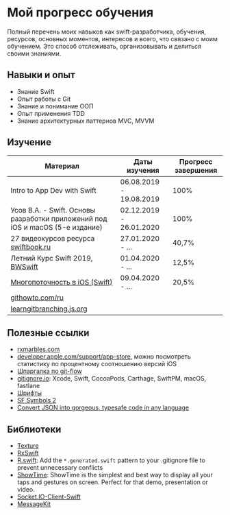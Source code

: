 # Мой прогресс обучения

Полный перечень моих навыков как swift-разработчика, обучения, ресурсов, основных моментов, интересов и всего, что связано с моим обучением. Это способ отслеживать, организовывать и делиться своими знаниями.

## Навыки и опыт

* Знание Swift
* Опыт работы с Git
* Знание и понимание ООП
* Опыт применения TDD
* Знание архитектурных паттернов MVC, MVVM

## Изучение

| Материал | Даты изучения | Прогресс завершения |
| --- | --- | --- |
| Intro to App Dev with Swift | 06.08.2019 - 19.08.2019 | 100% |
| Усов В.А. - Swift. Основы разработки приложений под iOS и macOS (5-е издание) | 02.12.2019 - 26.01.2020 | 100% |
| 27 видеокурсов ресурса [swiftbook.ru](https://swiftbook.ru/courses/) | 27.01.2020 - ... | 40,7% |
| Летний Курс Swift 2019, [BWSwift](https://www.youtube.com/playlist?list=PLnlik7Rjo4n0WRU_c2OPPbvn3oVPZN3Ep) | 01.04.2020 - ... | 12,5% |
| [Многопоточность в iOS (Swift)](https://stepik.org/course/3278) | 09.04.2020 - ... | 20,5% |
| [githowto.com/ru](https://githowto.com/ru) | | |
| [learngitbranching.js.org](https://learngitbranching.js.org) | | |

## Полезные ссылки

* [rxmarbles.com](https://rxmarbles.com/)
* [developer.apple.com/support/app-store](https://developer.apple.com/support/app-store/), можно посмотреть статистику по процентному соотношению версий iOS
* [Шпаргалка по git-flow](https://danielkummer.github.io/git-flow-cheatsheet/index.ru_RU.html)
* [gitignore.io](https://www.gitignore.io/): Xcode, Swift, CocoaPods, Carthage, SwiftPM, macOS, fastlane
* [Шрифты](https://www.fonts-online.ru/)
* [SF Symbols 2](https://developer.apple.com/sf-symbols/)
* [Convert JSON into gorgeous, typesafe code in any language](https://app.quicktype.io/)

## Библиотеки

* [Texture](https://texturegroup.org)
* [RxSwift](https://github.com/ReactiveX/RxSwift)
* [R.swift](https://github.com/mac-cain13/R.swift): Add the `*.generated.swift` pattern to your .gitignore file to prevent unnecessary conflicts
* [ShowTime](https://github.com/KaneCheshire/ShowTime): ShowTime is the simplest and best way to display all your taps and gestures on screen. Perfect for that demo, presentation or video.
* [Socket.IO-Client-Swift](https://github.com/socketio/socket.io-client-swift)
* [MessageKit](https://github.com/MessageKit/MessageKit)